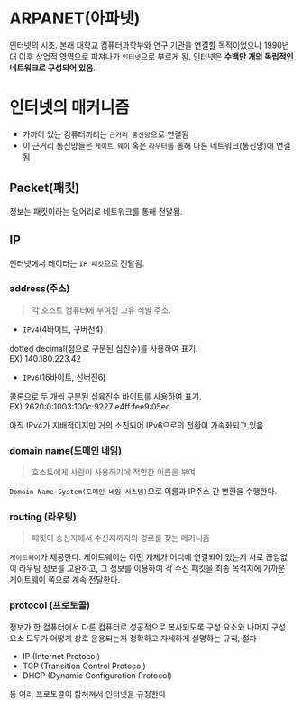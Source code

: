 # ARPANET(아파넷)

인터넷의 시초. 본래 대학교 컴퓨터과학부와 연구 기관을 연결할 목적이었으나 1990년대 이후 상업적 영역으로 퍼져나가 `인터넷`으로 부르게 됨. 인터넷은 **수백만 개의 독립적인 네트워크로 구성되어 있음**.

# 인터넷의 매커니즘

- 가까이 있는 컴퓨터끼리는 `근거리 통신망`으로 연결됨
- 이 근거리 통신망들은 `게이트 웨이` 혹은 `라우터`를 통해 다른 네트워크(통신망)에 연결됨

## Packet(패킷)

정보는 패킷이라는 덩어리로 네트워크를 통해 전달됨.

## IP

인터넷에서 데이터는 `IP 패킷`으로 전달됨.

### address(주소)

> 각 호스트 컴퓨터에 부여된 고유 식별 주소.

- `IPv4`(4바이트, 구버전4)
  
dotted decimal(점으로 구분된 십진수)를 사용하여 표기.   
EX) 140.180.223.42

- `IPv6`(16바이트, 신버전6)

콜론으로 두 개씩 구분된 십육진수 바이트를 사용하여 표기.   
EX) 2620:0:1003:100c:9227:e4ff:fee9:05ec

아직 IPv4가 지배적이지만 거의 소진되어 IPv6으로의 전환이 가속화되고 있음

### domain name(도메인 네임)

> 호스트에게 사람이 사용하기에 적합한 이름을 부여

`Domain Name System(도메인 네임 시스템)`으로 이름과 IP주소 간 변환을 수행한다.

### routing (라우팅)

> 패킷이 송신지에서 수신지까지의 경로를 찾는 메커니즘

`게이트웨이`가 제공한다. 게이트웨이는 어떤 개체가 어디에 연결되어 있는지 서로 끊임없이 라우팅 정보를 교환하고, 그 정보를 이용하여 각 수신 패킷을 최종 목적지에 가까운 게이트웨이 쪽으로 계속 전달한다.

### protocol (프로토콜)

정보가 한 컴퓨터에서 다른 컴퓨터로 성공적으로 복사되도록 구성 요소와 나머지 구성 요소 모두가 어떻게 상호 운용되는지 정확하고 자세하게 설명하는 규칙, 절차

- IP (Internet Protocol)
- TCP (Transition Control Protocol)
- DHCP (Dynamic Configuration Protocol)
  
등 여러 프로토콜이 합쳐져서 인터넷을 규정한다

